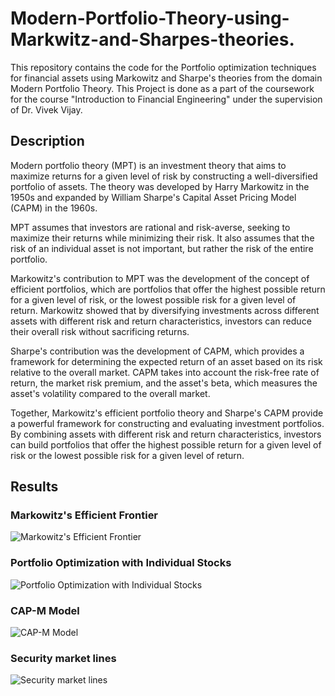 # Modern-Portfolio-Theory-using-Markwitz-and-Sharpes-theories.

This repository contains the code for the Portfolio optimization techniques for financial assets using Markowitz and Sharpe's theories from the domain Modern Portfolio Theory. This Project is done as a part of the coursework for the course "Introduction to Financial Engineering" under the supervision of Dr. Vivek Vijay.

## Description

Modern portfolio theory (MPT) is an investment theory that aims to maximize returns for a given level of risk by constructing a well-diversified portfolio of assets. The theory was developed by Harry Markowitz in the 1950s and expanded by William Sharpe's Capital Asset Pricing Model (CAPM) in the 1960s.

MPT assumes that investors are rational and risk-averse, seeking to maximize their returns while minimizing their risk. It also assumes that the risk of an individual asset is not important, but rather the risk of the entire portfolio.

Markowitz's contribution to MPT was the development of the concept of efficient portfolios, which are portfolios that offer the highest possible return for a given level of risk, or the lowest possible risk for a given level of return. Markowitz showed that by diversifying investments across different assets with different risk and return characteristics, investors can reduce their overall risk without sacrificing returns.

Sharpe's contribution was the development of CAPM, which provides a framework for determining the expected return of an asset based on its risk relative to the overall market. CAPM takes into account the risk-free rate of return, the market risk premium, and the asset's beta, which measures the asset's volatility compared to the overall market.

Together, Markowitz's efficient portfolio theory and Sharpe's CAPM provide a powerful framework for constructing and evaluating investment portfolios. By combining assets with different risk and return characteristics, investors can build portfolios that offer the highest possible return for a given level of risk or the lowest possible risk for a given level of return.

## Results

### Markowitz's Efficient Frontier

![Markowitz's Efficient Frontier](https://github.com/ayushabrol13/Modern-Portfolio-Optimization-using-Markwitz-and-Sharpes-theories/blob/master/results/Markowitz'%20Efficient%20Frontier.png?raw=true)

### Portfolio Optimization with Individual Stocks

![Portfolio Optimization with Individual Stocks](https://github.com/ayushabrol13/Modern-Portfolio-Optimization-using-Markwitz-and-Sharpes-theories/blob/master/results/Portfolio%20Optimization%20with%20Individual%20Stocks.png?raw=true)

### CAP-M Model

![CAP-M Model](https://github.com/ayushabrol13/Modern-Portfolio-Optimization-using-Markwitz-and-Sharpes-theories/blob/master/results/CAP-M%20model.png?raw=true)

### Security market lines

![Security market lines](https://github.com/ayushabrol13/Modern-Portfolio-Optimization-using-Markwitz-and-Sharpes-theories/blob/master/results/Security%20market%20lines.png?raw=true)
